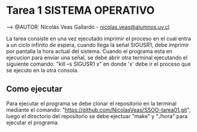 # Tarea 1 SISTEMA OPERATIVO
--> @AUTOR: Nicolás Veas Gallardo - nicolas.veas@alumnos.uv.cl

La tarea consiste en una vez ejecutado imprimir el proceso en el cual entra a un ciclo infinito de espera, cuando llega la señal SIGUSR1, debe imprimir por pantalla la hora actual del sistema. Cuando el programa esta en ejecucion para enviar una señal, se debe abrir otra terminal ejecutando el siguiente comando: "kill –s SIGUSR1 x" en donde 'x' debe ir el proceso que se ejecuto en la otra consola.

## Como ejecutar

Para ejecutar el programa se debe clonar el repositorio en la terminal mediante el comando: "https://github.com/NicolasVeas/SSOO-tarea01.git", luego el directorio del repositorio se debe ejectuar "make" y "./hora" para ejecutar el programa.



